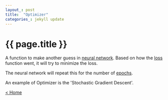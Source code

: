 ```yaml
---
layout_: post
title:  "Optimizer"
categories_: jekyll update
---
```


# {{ page.title }}

A function to make another guess in [neural network](neural-network.html). Based on how the [loss](loss.html) function went, it will try to minimize the loss. 

The neural network will repeat this for the number of [epochs](epoch.html). 

An example of Optimizer is the 'Stochastic Gradient Descent'.

[< Home](..)